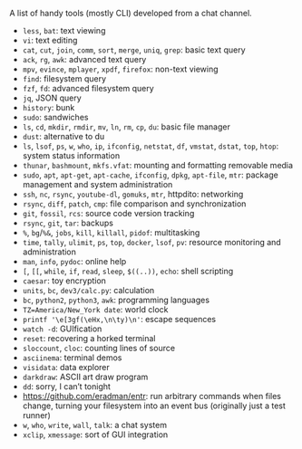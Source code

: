 A list of handy tools (mostly CLI) developed from a chat channel.

- `less`, `bat`: text viewing
- `vi`: text editing
- `cat`, `cut`, `join`, `comm`, `sort`, `merge`, `uniq`, `grep`: basic
  text query
- `ack`, `rg`, `awk`: advanced text query
- `mpv`, `evince`, `mplayer`, `xpdf`, `firefox`: non-text viewing
- `find`: filesystem query
- `fzf`, `fd`: advanced filesystem query
- `jq`, JSON query
- `history`: bunk
- `sudo`: sandwiches
- `ls`, `cd`, `mkdir`, `rmdir`, `mv`, `ln`, `rm`, `cp`, `du`: basic
  file manager
- `dust`: alternative to du
- `ls`, `lsof`, `ps`, `w`, `who`, `ip`, `ifconfig`, `netstat`, `df`,
  `vmstat`, `dstat`, `top`, `htop`: system status information
- `thunar`, `bashmount`, `mkfs.vfat`: mounting and formatting
  removable media
- `sudo`, `apt`, `apt-get`, `apt-cache`, `ifconfig`, `dpkg`,
  `apt-file`, `mtr`: package management and system administration
- `ssh`, `nc`, `rsync`, `youtube-dl`, `gomuks`, `mtr`, httpdito:
  networking
- `rsync`, `diff`, `patch`, `cmp`: file comparison and synchronization
- `git`, `fossil`, `rcs`: source code version tracking
- `rsync`, `git`, `tar`: backups
- `%`, `bg`/`%&`, `jobs`, `kill`, `killall`, `pidof`: multitasking
- `time`, `tally`, `ulimit`, `ps`, `top`, `docker`, `lsof`, `pv`:
  resource monitoring and administration
- `man`, `info`, `pydoc`: online help
- `[`, `[[`, `while`, `if`, `read`, `sleep`, `$((..))`, `echo`: shell
  scripting
- `caesar`: toy encryption
- `units`, `bc`, `dev3/calc.py`: calculation
- `bc`, `python2`, `python3`, `awk`: programming languages
- `TZ=America/New_York date`: world clock
- `printf '\e[3gf(\eHx,\n\ty)\n'`: escape sequences
- `watch -d`: GUIfication
- `reset`: recovering a horked terminal
- `sloccount`, `cloc`: counting lines of source
- `asciinema`: terminal demos
- `visidata`: data explorer
- `darkdraw`: ASCII art draw program
- `dd`: sorry, I can’t tonight
- <https://github.com/eradman/entr>: run arbitrary commands when files
  change, turning your filesystem into an event bus (originally just a
  test runner)
- `w`, `who`, `write`, `wall`, `talk`: a chat system
- `xclip`, `xmessage`: sort of GUI integration
